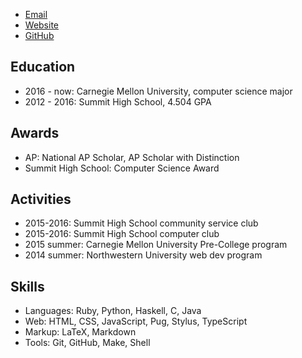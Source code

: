 - [Email](http://www.google.com/recaptcha/mailhide/d?k=01lKgXnqE6Va_tcIEkUUMMXA==&c=48E9bfineLrIePMFqmXJBEMUqOmSn2ToweAA0b2nyLA=)
- [Website](/)
- [GitHub](https://github.com/azdavis)

## Education

- 2016 - now: Carnegie Mellon University, computer science major
- 2012 - 2016: Summit High School, 4.504 GPA

## Awards

- AP: National AP Scholar, AP Scholar with Distinction
- Summit High School: Computer Science Award

## Activities

- 2015-2016: Summit High School community service club
- 2015-2016: Summit High School computer club
- 2015 summer: Carnegie Mellon University Pre-College program
- 2014 summer: Northwestern University web dev program

## Skills

- Languages: Ruby, Python, Haskell, C, Java
- Web: HTML, CSS, JavaScript, Pug, Stylus, TypeScript
- Markup: LaTeX, Markdown
- Tools: Git, GitHub, Make, Shell
